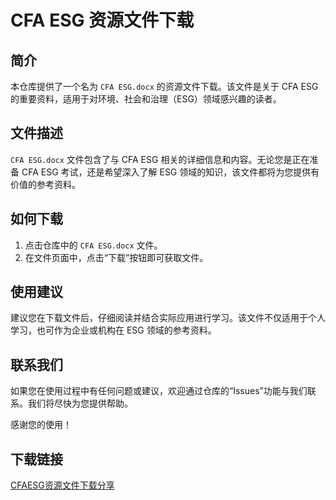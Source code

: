 # CFA ESG 资源文件下载

## 简介

本仓库提供了一个名为 `CFA ESG.docx` 的资源文件下载。该文件是关于 CFA ESG 的重要资料，适用于对环境、社会和治理（ESG）领域感兴趣的读者。

## 文件描述

`CFA ESG.docx` 文件包含了与 CFA ESG 相关的详细信息和内容。无论您是正在准备 CFA ESG 考试，还是希望深入了解 ESG 领域的知识，该文件都将为您提供有价值的参考资料。

## 如何下载

1. 点击仓库中的 `CFA ESG.docx` 文件。
2. 在文件页面中，点击“下载”按钮即可获取文件。

## 使用建议

建议您在下载文件后，仔细阅读并结合实际应用进行学习。该文件不仅适用于个人学习，也可作为企业或机构在 ESG 领域的参考资料。

## 联系我们

如果您在使用过程中有任何问题或建议，欢迎通过仓库的“Issues”功能与我们联系。我们将尽快为您提供帮助。

感谢您的使用！

## 下载链接

[CFAESG资源文件下载分享](https://pan.quark.cn/s/eaa137efbc67)